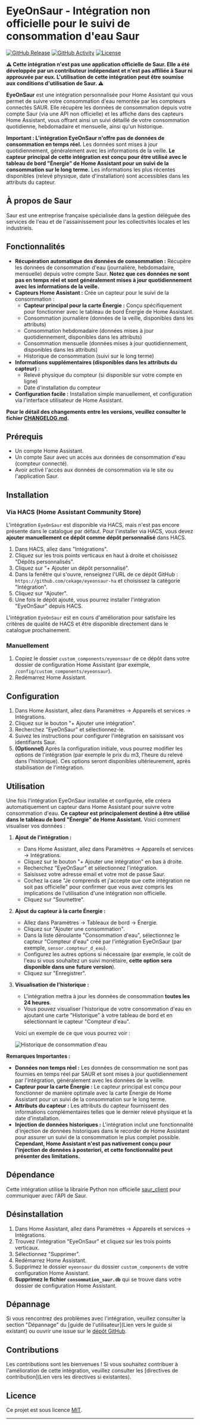 # EyeOnSaur - Intégration non officielle pour le suivi de consommation d'eau Saur

[![GitHub Release][releases-shield]][releases]
[![GitHub Activity][commits-shield]][commits]
[![License][license-shield]](LICENSE)

**⚠️ Cette intégration n'est pas une application officielle de Saur. Elle a été développée par un contributeur indépendant et n'est pas affiliée à Saur ni approuvée par eux. L'utilisation de cette intégration peut être soumise aux conditions d'utilisation de Saur. ⚠️**

**EyeOnSaur** est une intégration personnalisée pour Home Assistant qui vous permet de suivre votre consommation d'eau remontée par les compteurs connectés SAUR. Elle récupère les données de consommation depuis votre compte Saur (via une API non officielle) et les affiche dans des capteurs Home Assistant, vous offrant ainsi un suivi détaillé de votre consommation quotidienne, hebdomadaire et mensuelle, ainsi qu'un historique.

**Important : L'intégration EyeOnSaur n'offre pas de données de consommation en temps réel.** Les données sont mises à jour quotidiennement, généralement avec les informations de la veille. **Le capteur principal de cette intégration est conçu pour être utilisé avec le tableau de bord "Énergie" de Home Assistant pour un suivi de la consommation sur le long terme.**  Les informations les plus récentes disponibles (relevé physique, date d'installation) sont accessibles dans les attributs du capteur.

## À propos de Saur

Saur est une entreprise française spécialisée dans la gestion déléguée des services de l'eau et de l'assainissement pour les collectivités locales et les industriels.

## Fonctionnalités

*   **Récupération automatique des données de consommation :** Récupère les données de consommation d'eau (journalière, hebdomadaire, mensuelle) depuis votre compte Saur. **Notez que ces données ne sont pas en temps réel et sont généralement mises à jour quotidiennement avec les informations de la veille.**
*   **Capteurs Home Assistant :** Crée un capteur pour le suivi de la consommation :
    *   **Capteur principal pour la carte Énergie :** Conçu spécifiquement pour fonctionner avec le tableau de bord Énergie de Home Assistant.
    *   Consommation journalière (données de la veille, disponibles dans les attributs)
    *   Consommation hebdomadaire (données mises à jour quotidiennement, disponibles dans les attributs)
    *   Consommation mensuelle (données mises à jour quotidiennement, disponibles dans les attributs)
    *   Historique de consommation (suivi sur le long terme)
*   **Informations supplémentaires (disponibles dans les attributs du capteur) :**
    *   Relevé physique du compteur (si disponible sur votre compte en ligne)
    *   Date d'installation du compteur
*   **Configuration facile :** Installation simple manuellement, et configuration via l'interface utilisateur de Home Assistant.

**Pour le détail des changements entre les versions, veuillez consulter le fichier [CHANGELOG.md](CHANGELOG.md).**

## Prérequis

*   Un compte Home Assistant.
*   Un compte Saur avec un accès aux données de consommation d'eau (compteur connecté).
*   Avoir activé l'accès aux données de consommation via le site ou l'application Saur.

## Installation

### Via HACS (Home Assistant Community Store)

L'intégration `EyeOnSaur` est disponible via HACS, mais n'est pas encore présente dans le catalogue par défaut. Pour l'installer via HACS, vous devez **ajouter manuellement ce dépôt comme dépôt personnalisé** dans HACS.

1. Dans HACS, allez dans "Intégrations".
2. Cliquez sur les trois points verticaux en haut à droite et choisissez "Dépôts personnalisés".
3. Cliquez sur "+ Ajouter un dépôt personnalisé".
4. Dans la fenêtre qui s'ouvre, renseignez l'URL de ce dépôt GitHub : `https://github.com/cekage/eyeonsaur-ha` et choisissez la catégorie "Intégration".
5. Cliquez sur "Ajouter".
6. Une fois le dépôt ajouté, vous pourrez installer l'intégration "EyeOnSaur" depuis HACS.

L'intégration `EyeOnSaur` est en cours d'amélioration pour satisfaire les critères de qualité de HACS et être disponible directement dans le catalogue prochainement.

### Manuellement

1. Copiez le dossier `custom_components/eyeonsaur` de ce dépôt dans votre dossier de configuration Home Assistant (par exemple, `/config/custom_components/eyeonsaur`).
2. Redémarrez Home Assistant.

## Configuration

1. Dans Home Assistant, allez dans Paramètres -> Appareils et services -> Intégrations.
2. Cliquez sur le bouton "+ Ajouter une intégration".
3. Recherchez "EyeOnSaur" et sélectionnez-le.
4. Suivez les instructions pour configurer l'intégration en saisissant vos identifiants Saur.
5. **(Optionnel)** Après la configuration initiale, vous pourrez modifier les options de l'intégration (par exemple le prix du m3, l'heure du relevé dans l'historique). Ces options seront disponibles ultérieurement, après stabilisation de l'intégration.

## Utilisation

Une fois l'intégration EyeOnSaur installée et configurée, elle créera automatiquement un capteur dans Home Assistant pour suivre votre consommation d'eau. **Ce capteur est principalement destiné à être utilisé dans le tableau de bord "Énergie" de Home Assistant.** Voici comment visualiser vos données :

1. **Ajout de l'intégration :**
    *   Dans Home Assistant, allez dans Paramètres -> Appareils et services -> Intégrations.
    *   Cliquez sur le bouton "+ Ajouter une intégration" en bas à droite.
    *   Recherchez "EyeOnSaur" et sélectionnez l'intégration.
    *   Saisissez votre adresse email et votre mot de passe Saur.
    *   Cochez la case "Je comprends et j'accepte que cette intégration ne soit pas officielle" pour confirmer que vous avez compris les implications de l'utilisation d'une intégration non officielle.
    *   Cliquez sur "Soumettre".

2. **Ajout du capteur à la carte Énergie :**
    *   Allez dans Paramètres -> Tableaux de bord -> Énergie.
    *   Cliquez sur "Ajouter une consommation".
    *   Dans la liste déroulante "Consommation d'eau", sélectionnez le capteur "Compteur d'eau" créé par l'intégration EyeOnSaur (par exemple, `sensor.compteur_d_eau`).
    *   Configurez les autres options si nécessaire (par exemple, le coût de l'eau si vous souhaitez un suivi monétaire, **cette option sera disponible dans une future version**).
    *   Cliquez sur "Enregistrer".

3. **Visualisation de l'historique :**
    *   L'intégration mettra à jour les données de consommation **toutes les 24 heures**.
    *   Vous pouvez visualiser l'historique de votre consommation d'eau en ajoutant une carte "Historique" à votre tableau de bord et en sélectionnant le capteur "Compteur d'eau".

    Voici un exemple de ce que vous pourrez voir :

    ![Historique de consommation d'eau](https://github.com/cekage/eyeonsaur-ha/blob/main/images/hsitorique_fictive.png?raw=true)

**Remarques Importantes :**

*   **Données non temps réel :** Les données de consommation ne sont pas fournies en temps réel par SAUR et sont mises à jour quotidiennement par l'intégration, généralement avec les données de la veille.
*   **Capteur pour la carte Énergie :** Le capteur principal est conçu pour fonctionner de manière optimale avec la carte Énergie de Home Assistant pour un suivi de la consommation sur le long terme.
*   **Attributs du capteur :**  Les attributs du capteur fournissent des informations complémentaires telles que le dernier relevé physique et la date d'installation.
*   **Injection de données historiques :** L'intégration inclut une fonctionnalité d'injection de données historiques dans le recorder de Home Assistant pour assurer un suivi de la consommation le plus complet possible. **Cependant, Home Assistant n'est pas nativement conçu pour l'injection de données à posteriori, et cette fonctionnalité peut présenter des limitations.**

## Dépendance

Cette intégration utilise la librairie Python non officielle [saur_client](https://github.com/cekage/Saur_fr_client) pour communiquer avec l'API de Saur.

## Désinstallation

1. Dans Home Assistant, allez dans Paramètres -> Appareils et services -> Intégrations.
2. Trouvez l'intégration "EyeOnSaur" et cliquez sur les trois points verticaux.
3. Sélectionnez "Supprimer".
4. Redémarrez Home Assistant.
5. Supprimez le dossier `eyeonsaur` du dossier `custom_components` de votre configuration Home Assistant.
6. **Supprimez le fichier `consommation_saur.db`** qui se trouve dans votre dossier de configuration Home Assistant.

## Dépannage

Si vous rencontrez des problèmes avec l'intégration, veuillez consulter la section "Dépannage" du [guide de l'utilisateur](Lien vers le guide si existant) ou ouvrir une issue sur le [dépôt GitHub](https://github.com/cekage/eyeonsaur-ha/issues).

## Contributions

Les contributions sont les bienvenues ! Si vous souhaitez contribuer à l'amélioration de cette intégration, veuillez consulter les [directives de contribution](Lien vers les directives si existantes).

## Licence

Ce projet est sous licence [MIT](LICENSE).

---
<!-- Badges -->
[commits-shield]: https://img.shields.io/github/commit-activity/w/cekage/eyeonsaur-ha.svg
[commits]: https://github.com/cekage/eyeonsaur-ha/commits/master
[license-shield]: https://img.shields.io/github/license/cekage/eyeonsaur-ha.svg
[releases-shield]: https://img.shields.io/github/release/cekage/eyeonsaur-ha.svg
[releases]: https://github.com/cekage/eyeonsaur-ha/releases
